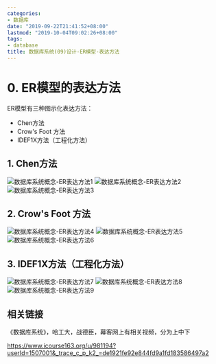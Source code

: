 ```yaml
---
categories:
- 数据库
date: "2019-09-22T21:41:52+08:00"
lastmod: "2019-10-04T09:02:26+08:00"
tags:
- database
title: 数据库系统(09)设计-ER模型-表达方法
---
```


# 0. ER模型的表达方法 #

ER模型有三种图示化表达方法：

* Chen方法
* Crow's Foot 方法
* IDEF1X方法（工程化方法）

## 1. Chen方法 ##

![数据库系统概念-ER表达方法1](/youzhilane/img/数据库系统概念-ER-chen方法.jpg)
![数据库系统概念-ER表达方法2](/youzhilane/img/数据库系统概念-ER-chen方法2.jpg)
![数据库系统概念-ER表达方法3](/youzhilane/img/数据库系统概念-ER-chen方法3.jpg)

## 2. Crow's Foot 方法 ##

![数据库系统概念-ER表达方法4](/youzhilane/img/数据库系统概念-ER-crowsfoot方法.jpg)
![数据库系统概念-ER表达方法5](/youzhilane/img/数据库系统概念-ER-crowsfoot方法2.jpg)
![数据库系统概念-ER表达方法6](/youzhilane/img/数据库系统概念-ER-crowsfoot方法3.jpg)

## 3. IDEF1X方法（工程化方法） ##

![数据库系统概念-ER表达方法7](/youzhilane/img/数据库系统概念-ER-IDEF1X方法.jpg)
![数据库系统概念-ER表达方法8](/youzhilane/img/数据库系统概念-ER-IDEF1X方法2.jpg)
![数据库系统概念-ER表达方法9](/youzhilane/img/数据库系统概念-ER-IDEF1X方法3.jpg)

## 相关链接 ##

《数据库系统》，哈工大，战德臣，幕客网上有相关视频，分为上中下

https://www.icourse163.org/u/981194?userId=1507001&_trace_c_p_k2_=de1921fe92e844fd9a1fd183586497a2